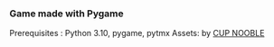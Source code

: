 ### Game made with Pygame

Prerequisites : Python 3.10, pygame, pytmx
Assets: by [CUP NOOBLE](https://cupnooble.itch.io/sprout-lands-asset-pack)